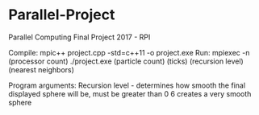 # Parallel-Project
Parallel Computing Final Project 2017 - RPI

Compile: mpic++ project.cpp -std=c++11 -o project.exe
Run: mpiexec -n (processor count)  ./project.exe (particle count) (ticks) (recursion level) (nearest neighbors)

Program arguments:
Recursion level - determines how smooth the final displayed sphere will be, must be greater than 0
					6 creates a very smooth sphere
